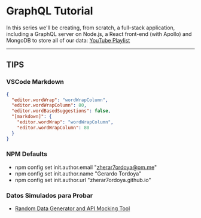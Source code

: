 # GraphQL Tutorial

In this series we'll be creating, from scratch, a full-stack application, including a GraphQL server on Node.js, a React front-end (with Apollo) and MongoDB to store all of our data: [YouTube Playlist](https://www.youtube.com/playlist?list=PL4cUxeGkcC9iK6Qhn-QLcXCXPQUov1U7f)

---

## TIPS

### VSCode Markdown

```json
{
  "editor.wordWrap": "wordWrapColumn",
  "editor.wordWrapColumn": 80,
  "editor.wordBasedSuggestions": false,
  "[markdown]": {
    "editor.wordWrap": "wordWrapColumn",
    "editor.wordWrapColumn": 80
  }
}
```

### NPM Defaults

- npm config set init.author.email "zherar7ordoya@pm.me"
- npm config set init.author.name "Gerardo Tordoya"
- npm config set init.author.url "zherar7ordoya.github.io"

### Datos Simulados para Probar

- [Random Data Generator and API Mocking Tool](https://mockaroo.com/)